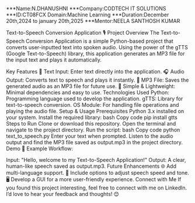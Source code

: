 ***Name:N.DHANUSHNI 
***Company:CODTECH IT SOLUTIONS 
***ID:CT08FCX Domain:Machine Learning 
***Duration:December 20th,2024 to january 20th,2025 
***Mentor:NEELA SANTHOSH KUMAR

Text-to-Speech Conversion Application 🎙️
Project Overview
The Text-to-Speech Conversion Application is a simple Python-based project that converts user-inputted text into spoken audio. Using the power of the gTTS (Google Text-to-Speech) library, this application generates an MP3 file for the input text and plays it automatically.

Key Features
📝 Text Input: Enter text directly into the application.
🎧 Audio Output: Converts text to speech and plays it instantly.
💾 MP3 File: Saves the generated audio as an MP3 file for future use.
🚀 Simple & Lightweight: Minimal dependencies and easy to use.
Technologies Used
Python: Programming language used to develop the application.
gTTS: Library for text-to-speech conversion.
OS Module: For handling file operations and playing the audio file.
Setup & Usage
Prerequisites
Python 3.x installed on your system.
Install the required library:
bash
Copy code
pip install gtts
Steps to Run
Clone or download this repository.
Open the terminal and navigate to the project directory.
Run the script:
bash
Copy code
python text_to_speech.py
Enter your text when prompted.
Listen to the audio output and find the MP3 file saved as output.mp3 in the project directory.
Demo
🎥 Example Workflow:

Input: "Hello, welcome to my Text-to-Speech Application!"
Output: A clear, human-like speech saved as output.mp3.
Future Enhancements
🌐 Add multi-language support.
🎵 Include options to adjust speech speed and tone.
🖥️ Develop a GUI for a more user-friendly experience.
Connect with Me
If you found this project interesting, feel free to connect with me on LinkedIn. I’d love to hear your feedback and thoughts! 😊

